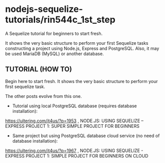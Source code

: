 # nodejs-sequelize-tutorials/rin544c_1st_step

A Sequelize tutorial for beginners to start fresh. 

It shows the very basic structure to perform your first Sequelize tasks constructing a project using Node.js, Express and PostgreSQL. 
Also, it may be used MariaDB (MySQL) or another database.

## TUTORIAL (HOW TO)

Begin here to start fresh. It shows the very basic structure to perform your first sequelize task. 

The other posts evolve from this one.

- Tutorial using local PostgreSQL database (requires database installation):

https://ultering.com/it4us/?p=1953 , NODE.JS: USING SEQUELIZE – EXPRESS PROJECT 1: SUPER SIMPLE PROJECT FOR BEGINNERS


- Same project but using PostgreSQL database cloud service (no need of database installation):

https://ultering.com/it4us/?p=1967 , NODE.JS: USING SEQUELIZE - EXPRESS PROJECT 1: SIMPLE PROJECT FOR BEGINNERS ON CLOUD


